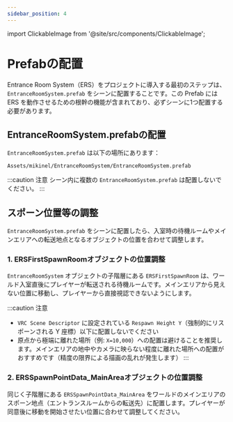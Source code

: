 ```yaml
---
sidebar_position: 4
---
```


import ClickableImage from '@site/src/components/ClickableImage';

# Prefabの配置

Entrance Room System（ERS）をプロジェクトに導入する最初のステップは、`EntranceRoomSystem.prefab` をシーンに配置することです。この Prefab には ERS を動作させるための根幹の機能が含まれており、必ずシーンに1つ配置する必要があります。

## EntranceRoomSystem.prefabの配置

`EntranceRoomSystem.prefab` は以下の場所にあります：

```
Assets/mikinel/EntranceRoomSystem/EntranceRoomSystem.prefab
```

<ClickableImage src="/img/ers-prefab-in-scene.png" alt="EntranceRoomSystemフォルダ内のPrefabの場所" />

:::caution 注意
シーン内に複数の `EntranceRoomSystem.prefab` は配置しないでください。
:::

## スポーン位置等の調整

`EntranceRoomSystem.prefab` をシーンに配置したら、入室時の待機ルームやメインエリアへの転送地点となるオブジェクトの位置を合わせて調整します。

### 1. ERSFirstSpawnRoomオブジェクトの位置調整

`EntranceRoomSystem` オブジェクトの子階層にある `ERSFirstSpawnRoom` は、ワールド入室直後にプレイヤーが転送される待機ルームです。メインエリアから見えない位置に移動し、プレイヤーから直接視認できないようにします。

<ClickableImage src="/img/ers-first-spawn-room.png" alt="ERSFirstSpawnRoom 配置例" />

:::caution 注意
- `VRC Scene Descriptor` に設定されている `Respawn Height Y`（強制的にリスポーンされる Y 座標）以下に配置しないでください
- 原点から極端に離れた場所（例: `X=10,000`）への配置は避けることを推奨します。メインエリアの地中やカメラに映らない程度に離れた場所への配置がおすすめです（精度の限界による描画の乱れが発生します）
:::

### 2. ERSSpawnPointData_MainAreaオブジェクトの位置調整

同じく子階層にある `ERSSpawnPointData_MainArea` をワールドのメインエリアのスポーン地点（エントランスルームからの転送先）に配置します。プレイヤーが同意後に移動を開始させたい位置に合わせて調整してください。

<ClickableImage src="/img/ers-main-area-spawn-point.png" alt="ERSSpawnPointData_MainArea 配置例" />
